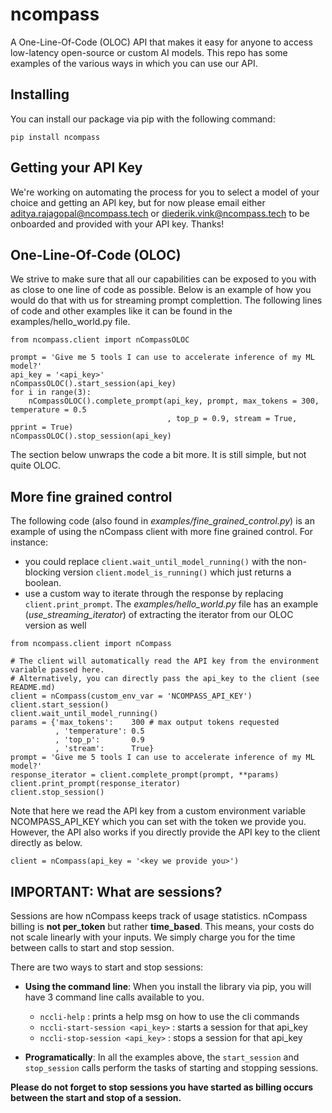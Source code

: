 # ncompass
A One-Line-Of-Code (OLOC) API that makes it easy for anyone to access low-latency open-source or
custom AI models. This repo has some examples of the various ways in which you can use our API. 

## Installing
You can install our package via pip with the following command:  
```
pip install ncompass
```

## Getting your API Key
We're working on automating the process for you to select a model of your choice and getting an API
key, but for now please email either aditya.rajagopal@ncompass.tech or diederik.vink@ncompass.tech to
be onboarded and provided with your API key. Thanks!

## One-Line-Of-Code (OLOC)
We strive to make sure that all our capabilities can be exposed to you with as close to one line
of code as possible. Below is an example of how you would do that with us for streaming prompt 
complettion. The following lines of code and other examples like it can be found in the
examples/hello_world.py file.
```
from ncompass.client import nCompassOLOC

prompt = 'Give me 5 tools I can use to accelerate inference of my ML model?'
api_key = '<api_key>'
nCompassOLOC().start_session(api_key)
for i in range(3):
    nCompassOLOC().complete_prompt(api_key, prompt, max_tokens = 300, temperature = 0.5
                                   , top_p = 0.9, stream = True, pprint = True)
nCompassOLOC().stop_session(api_key)
```
The section below unwraps the code a bit more. It is still simple, but not quite OLOC.

## More fine grained control 
The following code (also found in *examples/fine_grained_control.py*) is an example of using the 
nCompass client with more fine grained control. For instance: 
- you could replace `client.wait_until_model_running()` with the non-blocking version 
  `client.model_is_running()` which just returns a boolean. 
- use a custom way to iterate through the response by replacing `client.print_prompt`. The
  *examples/hello_world.py* file has an example (*use_streaming_iterator*) of extracting the 
  iterator from our OLOC version as well
```
from ncompass.client import nCompass

# The client will automatically read the API key from the environment variable passed here.
# Alternatively, you can directly pass the api_key to the client (see README.md)
client = nCompass(custom_env_var = 'NCOMPASS_API_KEY')
client.start_session()
client.wait_until_model_running()
params = {'max_tokens':    300 # max output tokens requested
          , 'temperature': 0.5
          , 'top_p':       0.9
          , 'stream':      True}
prompt = 'Give me 5 tools I can use to accelerate inference of my ML model?'
response_iterator = client.complete_prompt(prompt, **params)
client.print_prompt(response_iterator)
client.stop_session()
```
Note that here we read the API key from a custom environment variable NCOMPASS_API_KEY which you
can set with the token we provide you. However, the API also works if you directly provide the API
key to the client directly as below.
```
client = nCompass(api_key = '<key we provide you>')
```

## **IMPORTANT:** What are sessions?
Sessions are how nCompass keeps track of usage statistics. nCompass billing is **not per_token** 
but rather **time_based**. This means, your costs do not scale linearly with your inputs. 
We simply charge you for the time between calls to start and stop session. 

There are two ways to start and stop sessions:
- **Using the command line**: When you install the library via pip, you will have 3 command line
  calls available to you. 
  - `nccli-help` : prints a help msg on how to use the cli commands
  - `nccli-start-session <api_key>` : starts a session for that api_key
  - `nccli-stop-session <api_key>` : stops a session for that api_key

- **Programatically**: In all the examples above, the `start_session` and `stop_session` calls
  perform the tasks of starting and stopping sessions.

**Please do not forget to stop sessions you have started as billing occurs between the start and
stop of a session.**
